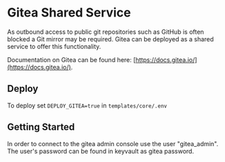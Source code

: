 # Gitea Shared Service

As outbound access to public git repositories such as GitHub is often blocked a Git mirror may be required. Gitea can be deployed as a shared service to offer this functionality.

Documentation on Gitea can be found here: [https://docs.gitea.io/](https://docs.gitea.io/).

## Deploy

To deploy set `DEPLOY_GITEA=true` in `templates/core/.env`

## Getting Started

In order to connect to the gitea admin console use the user "gitea_admin". The user's password can be found in keyvault as gitea password.
